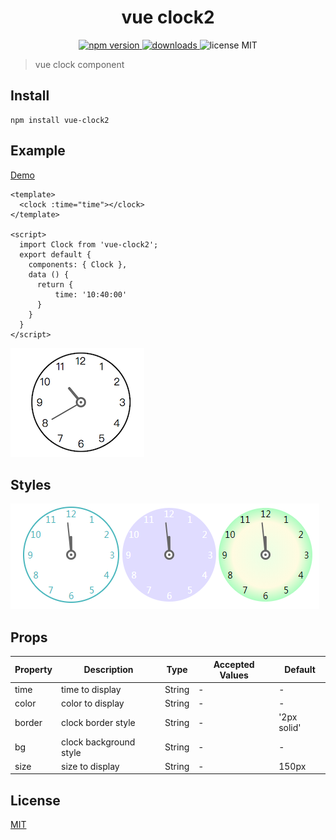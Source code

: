 <h1 align="center">vue clock2</h1>

<p align="center">
  <a href="https://npmjs.org/package/vue-clock2">
    <img src="https://img.shields.io/npm/v/vue-clock2.svg" alt="npm version">
  </a>
  <a href="https://npmjs.org/package/vue-clock2">
    <img src="https://img.shields.io/npm/dt/vue-clock2.svg" alt="downloads">
  </a>
  <a>
    <img src="https://img.shields.io/badge/license-MIT-blue.svg" alt="license MIT">
  </a>
</p>

> vue clock component

## Install

```
npm install vue-clock2
```

## Example

[Demo](https://bestvist.github.io/vue-clock2/docs/)

```
<template>
  <clock :time="time"></clock>
</template>

<script>
  import Clock from 'vue-clock2';
  export default {
    components: { Clock },
    data () {
      return {
          time: '10:40:00'
      }
    }
  }
</script>
```

![](./clock.png)

## Styles

![](./clock-color.png)

## Props

| Property | Description | Type | Accepted Values | Default |
|-|-|-|-|-|
| time | time to display | String | - | - |
| color | color to display | String | - | - |
| border | clock border style | String | - | '2px solid' |
| bg | clock background style | String | - | - |
| size | size to display | String | - | 150px |

## License

[MIT](https://github.com/bestvist/vue-clock2/blob/master/LICENSE) 